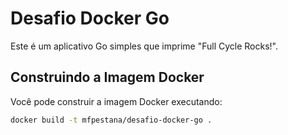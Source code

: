# Desafio Docker Go

Este é um aplicativo Go simples que imprime "Full Cycle Rocks!".

## Construindo a Imagem Docker

Você pode construir a imagem Docker executando:

```bash
docker build -t mfpestana/desafio-docker-go .
